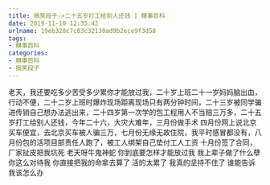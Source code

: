 ```yaml
---
title: 搞笑段子->二十五岁打工给别人还钱 | 糗事百科
date: 2019-11-10 12:35:42
urlname: 19eb328c7c83c32130ad9b2ece9f3d58
tags: 
- 糗事百科
categories:
- 糗事百科
- 搞笑段子
---
```

老天，我还要吃多少苦受多少累你才能放过我，二十岁上班二十一岁妈妈脑出血，行动不便，二十二岁上班时爆炸现场距离现场只有两分钟时间，二十三岁被同学骗进传销自己想办法逃出来，二十四岁第一次学的包工程用人不当赔三万多，二十五岁打工给别人还钱，今年二十六，大灾大难年，三月份做手术 四月份网上说北京买车便宜，去北京买车被人骗三万，七月份无缘无故住院，我平时感冒都没有，八月份包的活项目部责任人跑了，被工人绑架自己垫付工人工资 十月份签了合同，厂家扯皮把我坑死 老天呀牛鬼神蛇 你到底要怎样才能放过我 我上辈子做了什么孽你这么对待我 你直接把我的命拿去算了 活的太累了 我真的坚持不住了 谁能告诉我该怎么办


